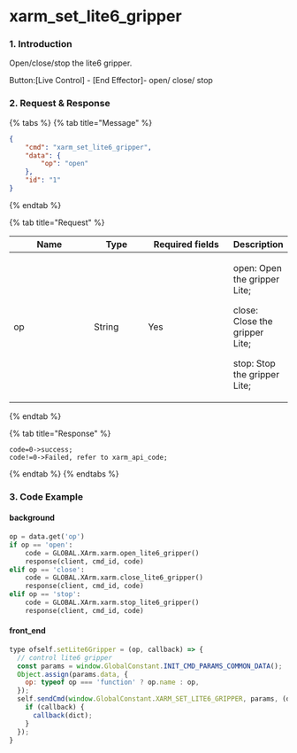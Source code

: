 # xarm\_set\_lite6\_gripper

### 1. Introduction

Open/close/stop the lite6 gripper.&#x20;

Button:\[Live Control] - \[End Effector]- open/ close/ stop

### 2. Request & Response

{% tabs %}
{% tab title="Message" %}
```json
{
    "cmd": "xarm_set_lite6_gripper",
    "data": {
        "op": "open"
    },
    "id": "1"
}
```
{% endtab %}

{% tab title="Request" %}
<table data-full-width="true"><thead><tr><th width="136">Name</th><th width="85">Type</th><th width="144">Required fields</th><th>Description</th></tr></thead><tbody><tr><td>op</td><td>String</td><td>Yes</td><td><p>open: Open the gripper Lite;</p><p>close: Close the gripper Lite;</p><p>stop: Stop the gripper Lite;</p></td></tr></tbody></table>
{% endtab %}

{% tab title="Response" %}
```
code=0->success;
code!=0->Failed, refer to xarm_api_code;
```
{% endtab %}
{% endtabs %}

### 3. Code Example

#### background

```python
op = data.get('op')
if op == 'open':
    code = GLOBAL.XArm.xarm.open_lite6_gripper()
    response(client, cmd_id, code)
elif op == 'close':
    code = GLOBAL.XArm.xarm.close_lite6_gripper()
    response(client, cmd_id, code)
elif op == 'stop':
    code = GLOBAL.XArm.xarm.stop_lite6_gripper()
    response(client, cmd_id, code)
```

#### front\_end

```javascript
type ofself.setLite6Gripper = (op, callback) => {
  // control lite6 gripper
  const params = window.GlobalConstant.INIT_CMD_PARAMS_COMMON_DATA();
  Object.assign(params.data, {
    op: typeof op === 'function' ? op.name : op,
  });
  self.sendCmd(window.GlobalConstant.XARM_SET_LITE6_GRIPPER, params, (dict) => {
    if (callback) {
      callback(dict);
    }
  });
}
```
